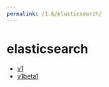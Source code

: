 ```yaml
---
permalink: /1.6/elasticsearch/
---
```


# elasticsearch



* [v1](v1/index.md)
* [v1beta1](v1beta1/index.md)